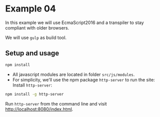 # Example 04

In this example we will use EcmaScript2016 and a transpiler to stay compliant with older browsers.

We will use `gulp` as build tool.

## Setup and usage

```bash
npm install
```

- All javascript modules are located in folder `src/js/modules`.
- For simplicity, we'll use the npm package `http-server` to run the site:
Install `http-server`:
```bash
npm install -g http-server
```

Run `http-server` from the command line and visit [http://localhost:8080/index.html](http://localhost:8080/index.html).

